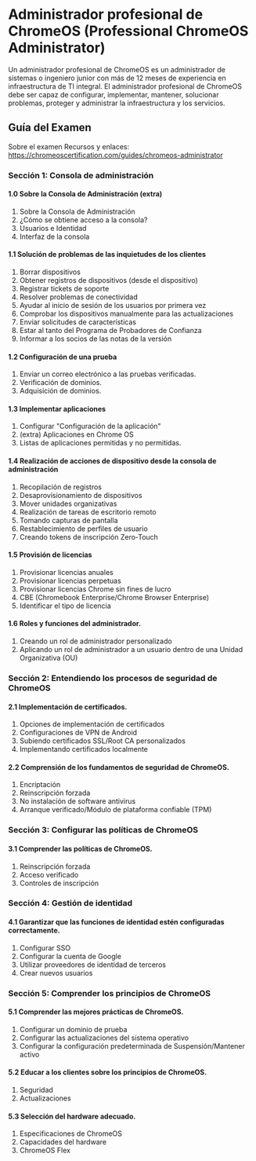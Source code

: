 # Administrador profesional de ChromeOS (Professional ChromeOS Administrator)
Un administrador profesional de ChromeOS es un administrador de sistemas o ingeniero junior con más de 12 meses de experiencia en infraestructura de TI integral. El administrador profesional de ChromeOS debe ser capaz de configurar, implementar, mantener, solucionar problemas, proteger y administrar la infraestructura y los servicios.

## Guía del Examen
Sobre el examen
Recursos y enlaces:
https://chromeoscertification.com/guides/chromeos-administrator

### Sección 1: Consola de administración

#### 1.0 Sobre la Consola de Administración (extra)

1. Sobre la Consola de Administración
2. ¿Cómo se obtiene acceso a la consola?
3. Usuarios e Identidad
4. Interfaz de la consola

#### 1.1 Solución de problemas de las inquietudes de los clientes

1. Borrar dispositivos 
2. Obtener registros de dispositivos (desde el dispositivo) 
3. Registrar tickets de soporte
4. Resolver problemas de conectividad 
5. Ayudar al inicio de sesión de los usuarios por primera vez 
6. Comprobar los dispositivos manualmente para las actualizaciones 
7. Enviar solicitudes de características
8. Estar al tanto del Programa de Probadores de Confianza
9. Informar a los socios de las notas de la versión

#### 1.2 Configuración de una prueba

1. Enviar un correo electrónico a las pruebas verificadas.
2. Verificación de dominios.
3. Adquisición de dominios.

#### 1.3 Implementar aplicaciones

1. Configurar "Configuración de la aplicación"
2. (extra) Aplicaciones en Chrome OS
3. Listas de aplicaciones permitidas y no permitidas.

#### 1.4 Realización de acciones de dispositivo desde la consola de administración 

1. Recopilación de registros
2. Desaprovisionamiento de dispositivos
3. Mover unidades organizativas
4. Realización de tareas de escritorio remoto
5. Tomando capturas de pantalla
6. Restablecimiento de perfiles de usuario
7. Creando tokens de inscripción Zero-Touch

#### 1.5 Provisión de licencias

1. Provisionar licencias anuales
2. Provisionar licencias perpetuas
3. Provisionar licencias Chrome sin fines de lucro
4. CBE (Chromebook Enterprise/Chrome Browser Enterprise)
5. Identificar el tipo de licencia

#### 1.6 Roles y funciones del administrador. 

1. Creando un rol de administrador personalizado
2. Aplicando un rol de administrador a un usuario dentro de una Unidad Organizativa (OU)

### Sección 2: Entendiendo los procesos de seguridad de  ChromeOS
#### 2.1 Implementación de certificados. 

1. Opciones de implementación de certificados
2. Configuraciones de VPN de Android
3. Subiendo certificados SSL/Root CA personalizados
4. Implementando certificados localmente

#### 2.2 Comprensión de los fundamentos de seguridad de ChromeOS.

1. Encriptación
2. Reinscripción forzada
3. No instalación de software antivirus
4. Arranque verificado/Módulo de plataforma confiable (TPM)

### Sección 3: Configurar las políticas de ChromeOS

#### 3.1 Comprender las políticas de ChromeOS. 
1. Reinscripción forzada
2. Acceso verificado
3. Controles de inscripción

### Sección 4: Gestión de identidad

#### 4.1 Garantizar que las funciones de identidad estén configuradas correctamente.

1. Configurar SSO
2. Configurar la cuenta de Google
3. Utilizar proveedores de identidad de terceros
4. Crear nuevos usuarios

### Sección 5: Comprender los principios de ChromeOS

#### 5.1 Comprender las mejores prácticas de ChromeOS. 

1. Configurar un dominio de prueba
2. Configurar las actualizaciones del sistema operativo
3. Configurar la configuración predeterminada de Suspensión/Mantener activo

#### 5.2 Educar a los clientes sobre los principios de ChromeOS. 

1. Seguridad 
2. Actualizaciones

#### 5.3 Selección del hardware adecuado. 

1. Especificaciones de ChromeOS 
2. Capacidades del hardware
3. ChromeOS Flex